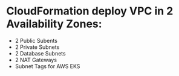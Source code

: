 # CloudFormation deploy VPC in 2 Availability Zones:
* 2 Public Subents
* 2 Private Subnets
* 2 Database Subnets
* 2 NAT Gateways
* Subnet Tags for AWS EKS
